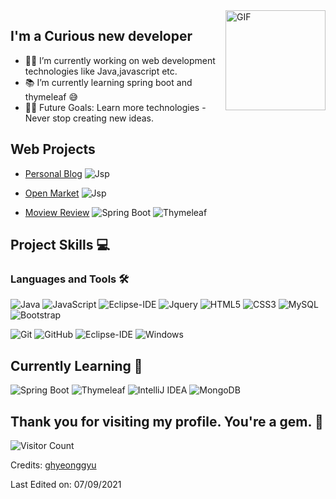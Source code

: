 <img align="right" alt="GIF" height="160px" src="https://media.giphy.com/media/du3J3cXyzhj75IOgvA/giphy.gif" />

## I'm a Curious new developer
- 👨‍💻 I’m currently working on web development technologies like Java,javascript etc.
- 📚 I’m currently learning spring boot and thymeleaf  😅
- 💪🏼 Future Goals: Learn more technologies - Never stop creating new ideas.


## Web Projects

- [Personal Blog](https://github.com/gudrb2640/blog) ![Jsp](https://img.shields.io/badge/-JSP-554638?style=flat-square&logo=java&logoColor=ffffff)
  
- [Open Market](https://github.com/gudrb2640/teamproject) ![Jsp](https://img.shields.io/badge/-JSP-554638?style=flat-square&logo=java&logoColor=ffffff)

- [Moview Review](https://github.com/gudrb2640/movie-Review) ![Spring Boot](http://img.shields.io/badge/-SpringBoot-60B33F?style=flat-square&logo=Springboot&logoColor=ffffff)
![Thymeleaf](http://img.shields.io/badge/-Thymeleaf-005F0F?style=flat-square&logo=thymeleaf&logoColor=ffffff)



## Project Skills :computer:


### Languages and Tools 🛠
![Java](http://img.shields.io/badge/-Java-5B4638?style=flat-square&logo=java&logoColor=ffffff)
![JavaScript](https://img.shields.io/badge/-JavaScript-%23F7DF1C?style=flat-square&logo=javascript&logoColor=000000&labelColor=%23F7DF1C&color=%23FFCE5A)
![Eclipse-IDE](http://img.shields.io/badge/-Eclipse-2C2255?style=flat-square&logo=eclipse&logoColor=ffffff)
![Jquery](http://img.shields.io/badge/-Jquery-005f0f?style=flat-square&logo=Jquery&logoColor=#0769AD)
![HTML5](https://img.shields.io/badge/-HTML5-%23E44D27?style=flat-square&logo=html5&logoColor=ffffff)
![CSS3](https://img.shields.io/badge/-CSS3-%231572B6?style=flat-square&logo=css3)
![MySQL](http://img.shields.io/badge/-MySQL-4479A1?style=flat-square&logo=mysql&logoColor=ffffff)
![Bootstrap](https://img.shields.io/badge/-Bootstrap-563D7C?style=flat-square&logo=Bootstrap)

![Git](https://img.shields.io/badge/-Git-%23F05032?style=flat-square&logo=git&logoColor=%23ffffff)
![GitHub](https://img.shields.io/badge/-GitHub-181717?style=flat-square&logo=github)
![Eclipse-IDE](http://img.shields.io/badge/-Eclipse-2C2255?style=flat-square&logo=eclipse&logoColor=ffffff)
![Windows](http://img.shields.io/badge/-Windows-0078D6?style=flat-square&logo=windows&logoColor=ffffff)



## Currently Learning :beginner:
![Spring Boot](http://img.shields.io/badge/-SpringBoot-60B33F?style=flat-square&logo=Springboot&logoColor=ffffff)
![Thymeleaf](http://img.shields.io/badge/-Thymeleaf-005F0F?style=flat-square&logo=thymeleaf&logoColor=ffffff)
![IntelliJ IDEA](http://img.shields.io/badge/-Intellij-000000?style=flat-square&logo=IntelliJIDEA&logoColor=ffffff)
![MongoDB](http://img.shields.io/badge/-MongoDB-47A248?style=flat-square&logo=MongoDB&logoColor=ffffff)



## Thank you for visiting my profile. You're a gem. :gem:

![Visitor Count](https://profile-counter.glitch.me/gudrb2640/count.svg)

Credits: [ghyeonggyu](https://github.com/gudrb2640)

Last Edited on: 07/09/2021
